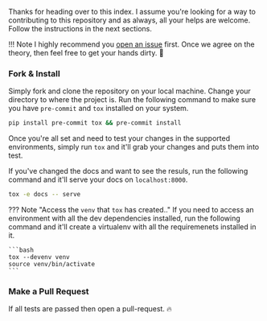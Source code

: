 Thanks for heading over to this index. I assume you're looking for a way to contributing to this repository and as always, all your helps are welcome. Follow the instructions in the next sections.

!!! Note
    I highly recommend you [open an issue](https://github.com/lnxpy/cookiecutter-pyaction/issues/new/choose) first. Once we agree on the theory, then feel free to get your hands dirty. :beers:

### Fork & Install
Simply fork and clone the repository on your local machine. Change your directory to where the project is. Run the following command to make sure you have `pre-commit` and `tox` installed on your system.

```bash
pip install pre-commit tox && pre-commit install
```

Once you're all set and need to test your changes in the supported environments, simply run `tox` and it'll grab your changes and puts them into test.

If you've changed the docs and want to see the resuls, run the following command and it'll serve your docs on `localhost:8000`.

```bash
tox -e docs -- serve
```

??? Note "Access the `venv` that `tox` has created.."
    If you need to access an environment with all the dev dependencies installed, run the following command and it'll create a virtualenv with all the requiremenets installed in it.

    ```bash
    tox --devenv venv
    source venv/bin/activate
    ```

### Make a Pull Request
If all tests are passed then open a pull-request. :fire:
